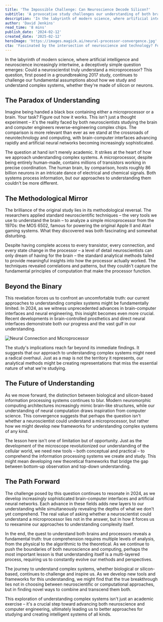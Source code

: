 ```yaml
---
title: 'The Impossible Challenge: Can Neuroscience Decode Silicon?'
subtitle: 'A provocative study challenges our understanding of both brains and computers, revealing surprising insights about how we study complex systems'
description: 'In the labyrinth of modern science, where artificial intelligence and neuroscience increasingly intertwine, a deceptively simple question emerges: Could a neuroscientist truly understand a microprocessor? This question, first posed in a groundbreaking 2017 study, continues to challenge our fundamental assumptions about how we study and understand complex systems, whether they\'re made of silicon or neurons.'
author: 'David Jenkins'
read_time: '8 mins'
publish_date: '2024-02-12'
created_date: '2025-02-12'
heroImage: 'https://images.magick.ai/neural-processor-convergence.jpg'
cta: 'Fascinated by the intersection of neuroscience and technology? Follow us on LinkedIn for more cutting-edge insights into how we\'re unraveling the mysteries of both biological and artificial intelligence.'
---
```


In the labyrinth of modern science, where artificial intelligence and neuroscience increasingly intertwine, a deceptively simple question emerges: Could a neuroscientist truly understand a microprocessor? This question, first posed in a groundbreaking 2017 study, continues to challenge our fundamental assumptions about how we study and understand complex systems, whether they're made of silicon or neurons.

## The Paradox of Understanding

Imagine being handed a black box containing either a microprocessor or a brain. Your task? Figure out how it works. This isn't just a thought experiment – it's the reality faced by both neuroscientists studying the brain and computer engineers reverse-engineering complex chips. The comparison is more relevant than ever as we stand at the crossroads of neurotechnology and computing, with brain-computer interfaces advancing rapidly and artificial neural networks becoming increasingly sophisticated.

The question at hand isn't merely academic. It strikes at the heart of how we approach understanding complex systems. A microprocessor, despite being entirely human-made, contains millions of transistors working in precise coordination. The human brain, by comparison, hosts roughly 86 billion neurons in an intricate dance of electrical and chemical signals. Both systems process information, but our approaches to understanding them couldn't be more different.

## The Methodological Mirror

The brilliance of the original study lies in its methodological reversal. The researchers applied standard neuroscientific techniques – the very tools we use to understand the brain – to analyze a simple microprocessor from the 1970s: the MOS 6502, famous for powering the original Apple II and Atari gaming systems. What they discovered was both fascinating and somewhat disturbing.

Despite having complete access to every transistor, every connection, and every state change in the processor – a level of detail neuroscientists can only dream of having for the brain – the standard analytical methods failed to provide meaningful insights into how the processor actually worked. The techniques revealed correlations and patterns, but they couldn't capture the fundamental principles of computation that make the processor function.

## Beyond the Binary

This revelation forces us to confront an uncomfortable truth: our current approaches to understanding complex systems might be fundamentally limited. In 2024, as we witness unprecedented advances in brain-computer interfaces and neural engineering, this insight becomes even more crucial. Recent developments in brain-controlled prosthetics and direct neural interfaces demonstrate both our progress and the vast gulf in our understanding.

![Neural Connection and Microprocessor](https://i.magick.ai/neural-connections-and-microprocessor.jpg)

The study's implications reach far beyond its immediate findings. It suggests that our approach to understanding complex systems might need a radical overhaul. Just as a map is not the territory it represents, our analytical methods might be creating representations that miss the essential nature of what we're studying.

## The Future of Understanding

As we move forward, the distinction between biological and silicon-based information processing systems continues to blur. Modern neuromorphic computing architectures increasingly mimic brain-like structures, while our understanding of neural computation draws inspiration from computer science. This convergence suggests that perhaps the question isn't whether a neuroscientist could understand a microprocessor, but rather how we might develop new frameworks for understanding complex systems of any kind.

The lesson here isn't one of limitation but of opportunity. Just as the development of the microscope revolutionized our understanding of the cellular world, we need new tools – both conceptual and practical – to comprehend the information processing systems we create and study. This might mean developing new theoretical frameworks that bridge the gap between bottom-up observation and top-down understanding.

## The Path Forward

The challenge posed by this question continues to resonate in 2024, as we develop increasingly sophisticated brain-computer interfaces and artificial neural networks. Each advance in these fields adds new layers to our understanding while simultaneously revealing the depths of what we don't yet comprehend. The real value of asking whether a neuroscientist could understand a microprocessor lies not in the answer, but in how it forces us to reexamine our approaches to understanding complexity itself.

In the end, the quest to understand both brains and processors reveals a fundamental truth: true comprehension requires multiple levels of analysis, from the physical to the algorithmic to the theoretical. As we continue to push the boundaries of both neuroscience and computing, perhaps the most important lesson is that understanding itself is a multi-layered process, requiring us to constantly evolve our methods and perspectives.

The journey to understand complex systems, whether biological or silicon-based, continues to challenge and inspire us. As we develop new tools and frameworks for this understanding, we might find that the true breakthrough lies not in choosing between neuroscientific or computational approaches, but in finding novel ways to combine and transcend them both.

This exploration of understanding complex systems isn't just an academic exercise – it's a crucial step toward advancing both neuroscience and computer engineering, ultimately leading us to better approaches for studying and creating intelligent systems of all kinds.